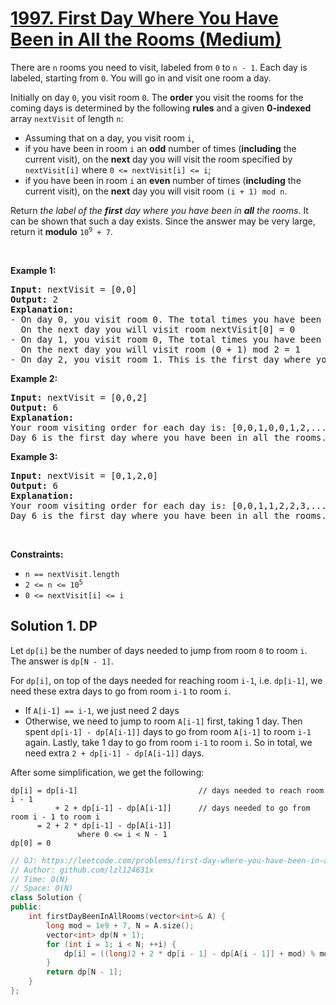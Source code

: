 # [1997. First Day Where You Have Been in All the Rooms (Medium)](https://leetcode.com/problems/first-day-where-you-have-been-in-all-the-rooms/)

<p>There are <code>n</code> rooms you need to visit, labeled from <code>0</code> to <code>n - 1</code>. Each day is labeled, starting from <code>0</code>. You will go in and visit one room a day.</p>

<p>Initially on day <code>0</code>, you visit room <code>0</code>. The <strong>order</strong> you visit the rooms for the coming days is determined by the following <strong>rules</strong> and a given <strong>0-indexed</strong> array <code>nextVisit</code> of length <code>n</code>:</p>

<ul>
	<li>Assuming that on a day, you visit room <code>i</code>,</li>
	<li>if you have been in room <code>i</code> an <strong>odd</strong> number of times (<strong>including</strong> the current visit), on the <strong>next</strong> day you will visit the room specified by <code>nextVisit[i]</code> where <code>0 &lt;= nextVisit[i] &lt;= i</code>;</li>
	<li>if you have been in room <code>i</code> an <strong>even</strong> number of times (<strong>including</strong> the current visit), on the <strong>next</strong> day you will visit room <code>(i + 1) mod n</code>.</li>
</ul>

<p>Return <em>the label of the <strong>first</strong> day where you have been in <strong>all</strong> the rooms</em>. It can be shown that such a day exists. Since the answer may be very large, return it <strong>modulo</strong> <code>10<sup>9</sup> + 7</code>.</p>

<p>&nbsp;</p>
<p><strong>Example 1:</strong></p>

<pre><strong>Input:</strong> nextVisit = [0,0]
<strong>Output:</strong> 2
<strong>Explanation:</strong>
- On day 0, you visit room 0. The total times you have been in room 0 is 1, which is odd.
&nbsp; On the next day you will visit room nextVisit[0] = 0
- On day 1, you visit room 0, The total times you have been in room 0 is 2, which is even.
&nbsp; On the next day you will visit room (0 + 1) mod 2 = 1
- On day 2, you visit room 1. This is the first day where you have been in all the rooms.
</pre>

<p><strong>Example 2:</strong></p>

<pre><strong>Input:</strong> nextVisit = [0,0,2]
<strong>Output:</strong> 6
<strong>Explanation:</strong>
Your room visiting order for each day is: [0,0,1,0,0,1,2,...].
Day 6 is the first day where you have been in all the rooms.
</pre>

<p><strong>Example 3:</strong></p>

<pre><strong>Input:</strong> nextVisit = [0,1,2,0]
<strong>Output:</strong> 6
<strong>Explanation:</strong>
Your room visiting order for each day is: [0,0,1,1,2,2,3,...].
Day 6 is the first day where you have been in all the rooms.
</pre>

<p>&nbsp;</p>
<p><strong>Constraints:</strong></p>

<ul>
	<li><code>n == nextVisit.length</code></li>
	<li><code>2 &lt;= n &lt;= 10<sup>5</sup></code></li>
	<li><code>0 &lt;= nextVisit[i] &lt;= i</code></li>
</ul>


## Solution 1. DP

Let `dp[i]` be the number of days needed to jump from room `0` to room `i`. The answer is `dp[N - 1]`.

For `dp[i]`, on top of the days needed for reaching room `i-1`, i.e. `dp[i-1]`, we need these extra days to go from room `i-1` to room `i`.

* If `A[i-1] == i-1`, we just need 2 days
* Otherwise, we need to jump to room `A[i-1]` first, taking 1 day. Then spent `dp[i-1] - dp[A[i-1]]` days to go from room `A[i-1]` to room `i-1` again. Lastly, take 1 day to go from room `i-1` to room `i`. So in total, we need extra `2 + dp[i-1] - dp[A[i-1]]` days.

After some simplification, we get the following:
```
dp[i] = dp[i-1]                           // days needed to reach room i - 1
          + 2 + dp[i-1] - dp[A[i-1]]      // days needed to go from room i - 1 to room i
      = 2 + 2 * dp[i-1] - dp[A[i-1]]
               where 0 <= i < N - 1
dp[0] = 0
```

```cpp
// OJ: https://leetcode.com/problems/first-day-where-you-have-been-in-all-the-rooms/
// Author: github.com/lzl124631x
// Time: O(N)
// Space: O(N)
class Solution {
public:
    int firstDayBeenInAllRooms(vector<int>& A) {
        long mod = 1e9 + 7, N = A.size();
        vector<int> dp(N + 1);
        for (int i = 1; i < N; ++i) {
            dp[i] = ((long)2 + 2 * dp[i - 1] - dp[A[i - 1]] + mod) % mod;
        }
        return dp[N - 1];
    }
};
```

